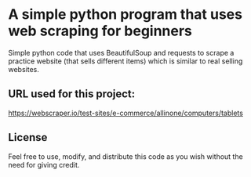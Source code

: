 # A simple python program that uses web scraping for beginners
Simple python code that uses BeautifulSoup and requests to scrape a practice website (that sells different items) which is similar to real selling websites. 
 
## URL used for this project: 
https://webscraper.io/test-sites/e-commerce/allinone/computers/tablets

 ## License
Feel free to use, modify, and distribute this code as you wish without the need for giving credit.
